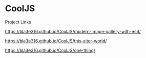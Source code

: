# CoolJS

Project Links

https://bla3e316.github.io/CoolJS/modern-image-gallery-with-es6/

https://bla3e316.github.io/CoolJS/this-alter-world/

https://bla3e316.github.io/CoolJS/one-thing/
